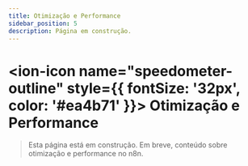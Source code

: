 ```yaml
---
title: Otimização e Performance
sidebar_position: 5
description: Página em construção.
---
```


# <ion-icon name="speedometer-outline" style={{ fontSize: '32px', color: '#ea4b71' }}></ion-icon> Otimização e Performance

> Esta página está em construção. Em breve, conteúdo sobre otimização e performance no n8n.
